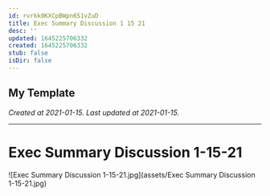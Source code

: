 ```yaml
---
id: rvrkk0KXCpBWpn6S1vZuD
title: Exec Summary Discussion 1 15 21
desc: ''
updated: 1645225706332
created: 1645225706332
stub: false
isDir: false
---
```

My Template
---

_Created at 2021-01-15._
_Last updated at 2021-01-15._




---

# Exec Summary Discussion 1-15-21


![Exec Summary Discussion 1-15-21.jpg](assets/Exec Summary Discussion 1-15-21.jpg)

